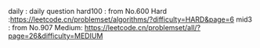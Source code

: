 daily : daily question
hard100 : from No.600 Hard :https://leetcode.cn/problemset/algorithms/?difficulty=HARD&page=6
mid3 : from No.907 Medium: https://leetcode.cn/problemset/all/?page=26&difficulty=MEDIUM
